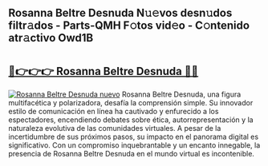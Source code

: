 ## Rosanna Beltre Desnuda N𝚞𝚎vos desn𝚞dos filtr𝚊dos - Parts-QMH F𝚘tos vid𝚎o - C𝚘ntenido atr𝚊ctivo Owd1B

# <h2><a href="http://mb5nh2.tromn.icu/?c=Rosanna+Beltre+Desnuda">🔗👉👉👉 Rosanna Beltre Desnuda 🔗🔗</a></h2>

[![Rosanna Beltre Desnuda nuevo](https://i.imgur.com/pEAQMta.gif)](http://mb5nh2.tromn.icu/?c=Rosanna+Beltre+Desnuda)
Rosanna Beltre Desnuda, una figura multifacética y polarizadora, desafía la comprensión simple. Su innovador estilo de comunicación en línea ha cautivado y enfurecido a los espectadores, encendiendo debates sobre ética, autorrepresentación y la naturaleza evolutiva de las comunidades virtuales. A pesar de la incertidumbre de sus próximos pasos, su impacto en el panorama digital es significativo. Con un compromiso inquebrantable y un encanto innegable, la presencia de Rosanna Beltre Desnuda en el mundo virtual es incontenible.
